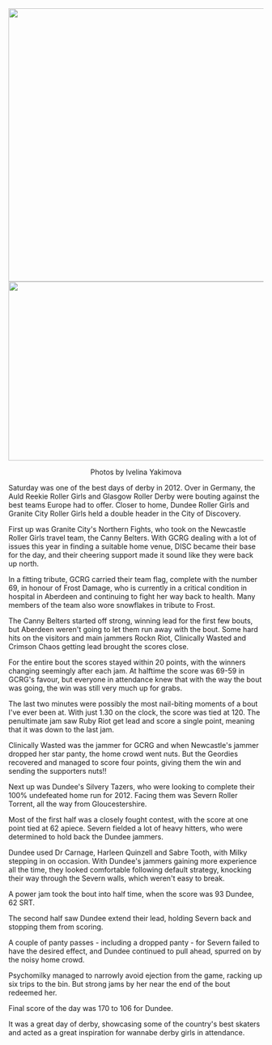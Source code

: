 <html><body><a href="http://scottishrollerderbyblog.com/2012/11/image.jpg"></a><a href="http://scottishrollerderbyblog.com/2012/11/img_9541.jpg"><img class="aligncenter size-full wp-image-1884" title="IMG_9541" alt="" src="http://scottishrollerderbyblog.com/2012/11/img_9541.jpg" height="540" width="614"></a><img class="aligncenter size-full wp-image-1883" title="image" alt="" src="http://scottishrollerderbyblog.com/2012/11/image.jpg" height="354" width="614">
<p style="text-align:center;">Photos by Ivelina Yakimova</p>
<p style="text-align:left;">Saturday was one of the best days of derby in 2012. Over in Germany, the Auld Reekie Roller Girls and Glasgow Roller Derby were bouting against the best teams Europe had to offer. Closer to home, Dundee Roller Girls and Granite City Roller Girls held a double header in the City of Discovery.</p>
First up was Granite City's Northern Fights, who took on the Newcastle Roller Girls travel team, the Canny Belters. With GCRG dealing with a lot of issues this year in finding a suitable home venue, DISC became their base for the day, and their cheering support made it sound like they were back up north.

In a fitting tribute, GCRG carried their team flag, complete with the number 69, in honour of Frost Damage, who is currently in a critical condition in hospital in Aberdeen and continuing to fight her way back to health. Many members of the team also wore snowflakes in tribute to Frost.

The Canny Belters started off strong, winning lead for the first few bouts, but Aberdeen weren't going to let them run away with the bout. Some hard hits on the visitors and main jammers Rockn Riot, Clinically Wasted and Crimson Chaos getting lead brought the scores close.

For the entire bout the scores stayed within 20 points, with the winners changing seemingly after each jam. At halftime the score was 69-59 in GCRG's favour, but everyone in attendance knew that with the way the bout was going, the win was still very much up for grabs.

The last two minutes were possibly the most nail-biting moments of a bout I've ever been at. With just 1.30 on the clock, the score was tied at 120. The penultimate jam saw Ruby Riot get lead and score a single point, meaning that it was down to the last jam.

Clinically Wasted was the jammer for GCRG and when Newcastle's jammer dropped her star panty, the home crowd went nuts. But the Geordies recovered and managed to score four points, giving them the win and sending the supporters nuts!!

Next up was Dundee's Silvery Tazers, who were looking to complete their 100% undefeated home run for 2012. Facing them was Severn Roller Torrent, all the way from Gloucestershire.

Most of the first half was a closely fought contest, with the score at one point tied at 62 apiece. Severn fielded a lot of heavy hitters, who were determined to hold back the Dundee jammers.

Dundee used Dr Carnage, Harleen Quinzell and Sabre Tooth, with Milky stepping in on occasion. With Dundee's jammers gaining more experience all the time, they looked comfortable following default strategy, knocking their way through the Severn walls, which weren't easy to break.

A power jam took the bout into half time, when the score was 93 Dundee, 62 SRT.

The second half saw Dundee extend their lead, holding Severn back and stopping them from scoring.

A couple of panty passes - including a dropped panty - for Severn failed to have the desired effect, and Dundee continued to pull ahead, spurred on by the noisy home crowd.

Psychomilky managed to narrowly avoid ejection from the game, racking up six trips to the bin. But strong jams by her near the end of the bout redeemed her.

Final score of the day was 170 to 106 for Dundee.

It was a great day of derby, showcasing some of the country's best skaters and acted as a great inspiration for wannabe derby girls in attendance.</body></html>
